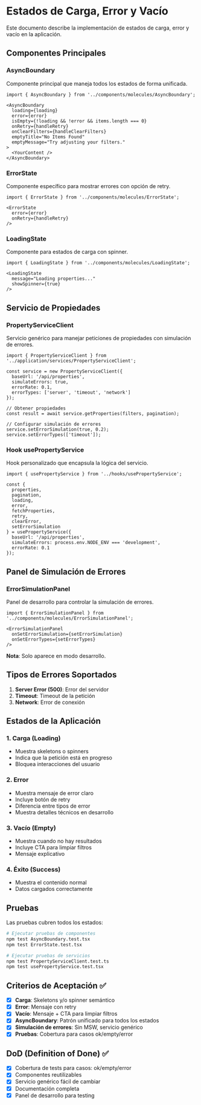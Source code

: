 # Estados de Carga, Error y Vacío

Este documento describe la implementación de estados de carga, error y vacío en la aplicación.

## Componentes Principales

### AsyncBoundary

Componente principal que maneja todos los estados de forma unificada.

```tsx
import { AsyncBoundary } from '../components/molecules/AsyncBoundary';

<AsyncBoundary
  loading={loading}
  error={error}
  isEmpty={!loading && !error && items.length === 0}
  onRetry={handleRetry}
  onClearFilters={handleClearFilters}
  emptyTitle="No Items Found"
  emptyMessage="Try adjusting your filters."
>
  <YourContent />
</AsyncBoundary>
```

### ErrorState

Componente específico para mostrar errores con opción de retry.

```tsx
import { ErrorState } from '../components/molecules/ErrorState';

<ErrorState
  error={error}
  onRetry={handleRetry}
/>
```

### LoadingState

Componente para estados de carga con spinner.

```tsx
import { LoadingState } from '../components/molecules/LoadingState';

<LoadingState
  message="Loading properties..."
  showSpinner={true}
/>
```

## Servicio de Propiedades

### PropertyServiceClient

Servicio genérico para manejar peticiones de propiedades con simulación de errores.

```tsx
import { PropertyServiceClient } from '../application/services/PropertyServiceClient';

const service = new PropertyServiceClient({
  baseUrl: '/api/properties',
  simulateErrors: true,
  errorRate: 0.1,
  errorTypes: ['server', 'timeout', 'network']
});

// Obtener propiedades
const result = await service.getProperties(filters, pagination);

// Configurar simulación de errores
service.setErrorSimulation(true, 0.2);
service.setErrorTypes(['timeout']);
```

### Hook usePropertyService

Hook personalizado que encapsula la lógica del servicio.

```tsx
import { usePropertyService } from '../hooks/usePropertyService';

const {
  properties,
  pagination,
  loading,
  error,
  fetchProperties,
  retry,
  clearError,
  setErrorSimulation
} = usePropertyService({
  baseUrl: '/api/properties',
  simulateErrors: process.env.NODE_ENV === 'development',
  errorRate: 0.1
});
```

## Panel de Simulación de Errores

### ErrorSimulationPanel

Panel de desarrollo para controlar la simulación de errores.

```tsx
import { ErrorSimulationPanel } from '../components/molecules/ErrorSimulationPanel';

<ErrorSimulationPanel
  onSetErrorSimulation={setErrorSimulation}
  onSetErrorTypes={setErrorTypes}
/>
```

**Nota**: Solo aparece en modo desarrollo.

## Tipos de Errores Soportados

1. **Server Error (500)**: Error del servidor
2. **Timeout**: Timeout de la petición
3. **Network**: Error de conexión

## Estados de la Aplicación

### 1. Carga (Loading)
- Muestra skeletons o spinners
- Indica que la petición está en progreso
- Bloquea interacciones del usuario

### 2. Error
- Muestra mensaje de error claro
- Incluye botón de retry
- Diferencia entre tipos de error
- Muestra detalles técnicos en desarrollo

### 3. Vacío (Empty)
- Muestra cuando no hay resultados
- Incluye CTA para limpiar filtros
- Mensaje explicativo

### 4. Éxito (Success)
- Muestra el contenido normal
- Datos cargados correctamente

## Pruebas

Las pruebas cubren todos los estados:

```bash
# Ejecutar pruebas de componentes
npm test AsyncBoundary.test.tsx
npm test ErrorState.test.tsx

# Ejecutar pruebas de servicios
npm test PropertyServiceClient.test.ts
npm test usePropertyService.test.tsx
```

## Criterios de Aceptación ✅

- [x] **Carga**: Skeletons y/o spinner semántico
- [x] **Error**: Mensaje con retry
- [x] **Vacío**: Mensaje + CTA para limpiar filtros
- [x] **AsyncBoundary**: Patrón unificado para todos los estados
- [x] **Simulación de errores**: Sin MSW, servicio genérico
- [x] **Pruebas**: Cobertura para casos ok/empty/error

## DoD (Definition of Done) ✅

- [x] Cobertura de tests para casos: ok/empty/error
- [x] Componentes reutilizables
- [x] Servicio genérico fácil de cambiar
- [x] Documentación completa
- [x] Panel de desarrollo para testing
